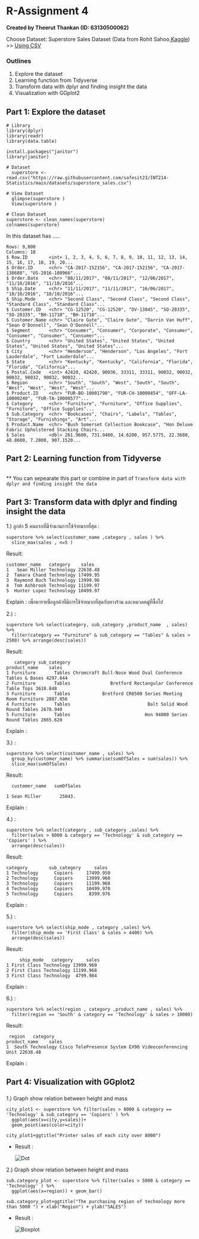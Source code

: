 # R-Assignment 4

**Created by Theerut Thankan (ID: 63130500062)**

Choose Dataset:
Superstore Sales Dataset (Data from Rohit Sahoo,[Kaggle](https://www.kaggle.com/rohitsahoo/sales-forecasting)) >> [Using CSV](https://raw.githubusercontent.com/safesit23/INT214-Statistics/main/datasets/superstore_sales.csv)


### Outlines
1. Explore the dataset
2. Learning function from Tidyverse
3. Transform data with dplyr and finding insight the data
4. Visualization with GGplot2

## Part 1: Explore the dataset

```
# Library
library(dplyr)
library(readr)
library(data.table)

install.packages("janitor")
library(janitor)

# Dataset
  superstore <- read.csv("https://raw.githubusercontent.com/safesit23/INT214-Statistics/main/datasets/superstore_sales.csv")
  
# View Dataset
  glimpse(superstore )
  View(superstore )
  
# Clean Dataset
superstore <- clean_names(superstore)
colnames(superstore)
```
In this dataset has .....
```
Rows: 9,800
Columns: 18
$ Row.ID        <int> 1, 2, 3, 4, 5, 6, 7, 8, 9, 10, 11, 12, 13, 14, 15, 16, 17, 18, 19, 20...
$ Order.ID      <chr> "CA-2017-152156", "CA-2017-152156", "CA-2017-138688", "US-2016-108966"...
$ Order.Date    <chr> "08/11/2017", "08/11/2017", "12/06/2017", "11/10/2016", "11/10/2016"...
$ Ship.Date     <chr> "11/11/2017", "11/11/2017", "16/06/2017", "18/10/2016", "18/10/2016"...
$ Ship.Mode     <chr> "Second Class", "Second Class", "Second Class", "Standard Class", "Standard Class"...
$ Customer.ID   <chr> "CG-12520", "CG-12520", "DV-13045", "SO-20335", "SO-20335", "BH-11710", "BH-11710"...
$ Customer.Name <chr> "Claire Gute", "Claire Gute", "Darrin Van Huff", "Sean O'Donnell", "Sean O'Donnell"...
$ Segment       <chr> "Consumer", "Consumer", "Corporate", "Consumer", "Consumer", "Consumer", "Consumer"...
$ Country       <chr> "United States", "United States", "United States", "United States", "United States"...
$ City          <chr> "Henderson", "Henderson", "Los Angeles", "Fort Lauderdale", "Fort Lauderdale"...
$ State         <chr> "Kentucky", "Kentucky", "California", "Florida", "Florida", "California"...
$ Postal.Code   <int> 42420, 42420, 90036, 33311, 33311, 90032, 90032, 90032, 90032, 90032, 90032...
$ Region        <chr> "South", "South", "West", "South", "South", "West", "West", "West", "West"...
$ Product.ID    <chr> "FUR-BO-10001798", "FUR-CH-10000454", "OFF-LA-10000240", "FUR-TA-10000577"...
$ Category      <chr> "Furniture", "Furniture", "Office Supplies", "Furniture", "Office Supplies"...
$ Sub.Category  <chr> "Bookcases", "Chairs", "Labels", "Tables", "Storage", "Furnishings", "Art"...
$ Product.Name  <chr> "Bush Somerset Collection Bookcase", "Hon Deluxe Fabric Upholstered Stacking Chairs...
$ Sales         <dbl> 261.9600, 731.9400, 14.6200, 957.5775, 22.3680, 48.8600, 7.2800, 907.1520...

```

## Part 2: Learning function from Tidyverse


```

```
** You can sepearate this part or combine in part of `Transform data with dplyr and finding insight the data`

## Part 3: Transform data with dplyr and finding insight the data

1.) ลูกค้า 5 คนแรกที่มีจำนานการใช้จ่ายมากที่สุด :

```
superstore %>% select(customer_name ,category , sales ) %>%
  slice_max(sales , n=5 )
```

Result:

```
customer_name   category    sales
1   Sean Miller Technology 22638.48
2  Tamara Chand Technology 17499.95
3  Raymond Buch Technology 13999.96
4  Tom Ashbrook Technology 11199.97
5  Hunter Lopez Technology 10499.97
```
Explain : เพื่อหารายชื่อลูกค้าที่มีการใช้จ่ายมากที่สุดกับทางร้าน และหมวดหมู่ที่ซื้อไป


2.) :

```
superstore %>% select(category, sub_category ,product_name  , sales) %>% 
  filter(category == "Furniture" & sub_category == "Tables" & sales > 2500) %>% arrange(desc(sales)) 
```

Result:

```
   category sub_category                                             product_name    sales
1 Furniture       Tables Chromcraft Bull-Nose Wood Oval Conference Tables & Bases 4297.644
2 Furniture       Tables               Bretford Rectangular Conference Table Tops 3610.848
3 Furniture       Tables            Bretford CR8500 Series Meeting Room Furniture 2887.056
4 Furniture       Tables                             Balt Solid Wood Round Tables 2678.940
5 Furniture       Tables                            Hon 94000 Series Round Tables 2665.620
```
Explain : 

3.) :

```
superstore %>% select(customer_name , sales) %>% 
  group_by(customer_name) %>% summarise(sumOfSales = sum(sales)) %>%
  slice_max(sumOfSales)
```

Result:

```
  customer_name   sumOfSales
                
1 Sean Miller       25043.
```
Explain : 

4.) :

```
superstore %>% select(category , sub_category ,sales) %>% 
  filter(sales > 8000 & category == 'Technology' & sub_category == 'Copiers' ) %>%
  arrange(desc(sales))
```

Result:

```
category        sub_category     sales
1 Technology      Copiers     17499.950
2 Technology      Copiers     13999.960
3 Technology      Copiers     11199.968
4 Technology      Copiers     10499.970
5 Technology      Copiers      8399.976
```
Explain : 

5.) :

```
superstore %>% select(ship_mode , category ,sales) %>% 
  filter(ship_mode == 'First Class' & sales > 4400) %>%
  arrange(desc(sales))
```

Result:

```
     ship_mode   category     sales
1 First Class Technology 13999.960
2 First Class Technology 11199.968
3 First Class Technology  4799.984
```
Explain : 

6.) :

```
superstore %>% select(region , category ,product_name , sales) %>% 
  filter(region == 'South' & category == 'Technology' & sales > 10000)
```

Result:

```
 region   category                                          product_name    sales
1  South Technology Cisco TelePresence System EX90 Videoconferencing Unit 22638.48
```
Explain : 


## Part 4: Visualization with GGplot2
### 
1.) Graph show relation between height and mass
```
city_plot1 <- superstore %>% filter(sales > 8000 & category == 'Technology' & sub_category == 'Copiers' ) %>% 
  ggplot(aes(x=city,y=sales))+
  geom_point(aes(color=city))

city_plot1+ggtitle("Printer sales of each city over 8000")
```
- Result :

     ![Dot](https://github.com/sit-2021-int214/001-Spotify-Top/blob/559d53472e5c058149d624e7c44e0c6349a0c7a2/assignment/HW04_63130500062/dot.png)

 2.) Graph show relation between height and mass
```
sub.category_plot <- superstore %>% filter(sales > 5000 & category == 'Technology' ) %>% 
  ggplot(aes(x=region)) + geom_bar()

sub.category_plot+ggtitle("The purchasing region of technology more than 5000 ") + xlab("Region") + ylab("SALES")
```
- Result : 

    ![Boxplot](https://github.com/sit-2021-int214/001-Spotify-Top/blob/559d53472e5c058149d624e7c44e0c6349a0c7a2/assignment/HW04_63130500062/boxplot.png)



